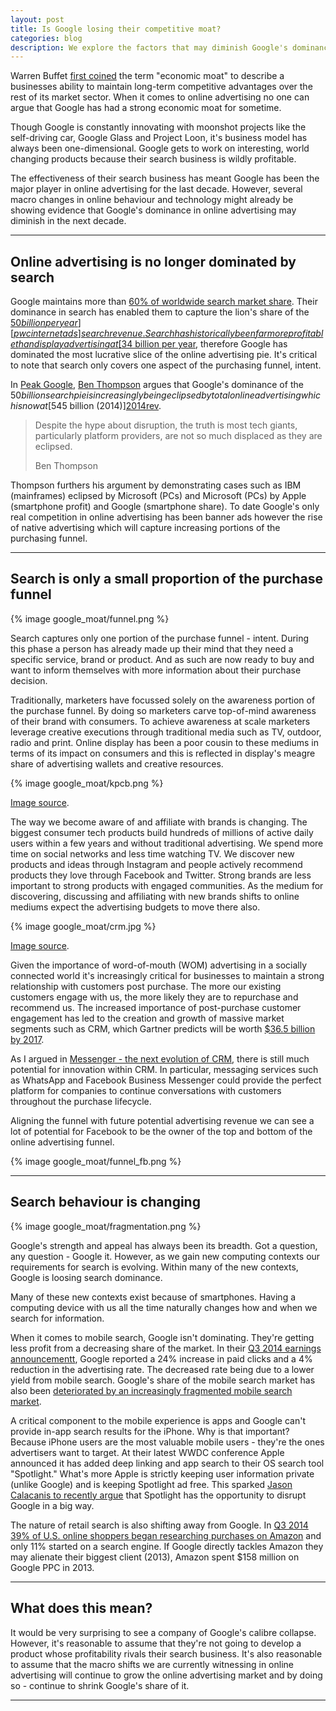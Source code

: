 ```yaml
---
layout: post
title: Is Google losing their competitive moat?
categories: blog
description: We explore the factors that may diminish Google's dominance in online advertising
---
```


Warren Buffet [first coined][ecmoat] the term "economic moat" to describe a businesses ability to maintain long-term competitive advantages over the rest of its market sector. When it comes to online advertising no one can argue that Google has had a strong economic moat for sometime.

Though Google is constantly innovating with moonshot projects like the self-driving car, Google Glass and Project Loon, it's business model has always been one-dimensional. Google gets to work on interesting, world changing products because their search business is wildly profitable.

The effectiveness of their search business has meant Google has been the major player in online advertising for the last decade. However, several macro changes in online behaviour and technology might already be showing evidence that Google's dominance in online advertising may diminish in the next decade.

[ecmoat]:http://www.investopedia.com/ask/answers/05/economicmoat.asp/?utm_source=heuro.net&utm_medium=blog&utm_campaign=googleMoat

***

## Online advertising is no longer dominated by search

Google maintains more than [60% of worldwide search market share][googleshare]. Their dominance in search has enabled them to capture the lion's share of the [$50 billion per year][pwcinternetads] search revenue. Search has historically been far more profitable than display advertising at [$34 billion per year][pwcinternetads], therefore Google has dominated the most lucrative slice of the online advertising pie. It's critical to note that search only covers one aspect of the purchasing funnel, intent.

In [Peak Google][feedads], [Ben Thompson][benthom] argues that Google's dominance of the $50 billion search pie is increasingly being eclipsed by total online advertising which is now at [$545 billion (2014)][2014rev].

<blockquote>
  <p>Despite the hype about disruption, the truth is most tech giants, particularly platform providers, are not so much displaced as they are eclipsed.</p>
  <footer>Ben Thompson</footer>
</blockquote>

Thompson furthers his argument by demonstrating cases such as IBM (mainframes) eclipsed by Microsoft (PCs) and Microsoft (PCs) by Apple (smartphone profit) and Google (smartphone share). To date Google's only real competition in online advertising has been banner ads however the rise of native advertising which will capture increasing portions of the purchasing funnel.

[benthom]:https://twitter.com/monkbent/?utm_source=heuro.net&utm_medium=blog&utm_campaign=googleMoat

[pwcinternetads]:http://www.pwc.com/gx/en/global-entertainment-media-outlook/segment-insights/internet-advertising.jhtml?utm_source=heuro.net&utm_medium=blog&utm_campaign=googleMoat

[feedads]:https://stratechery.com/2014/peak-google/?utm_source=heuro.net&utm_medium=blog&utm_campaign=googleMoat

[googleshare]:http://analysisreport.morningstar.com/stock/research?t=GOOG&region=usa&culture=en-US&productCode=MLE

[2014rev]:http://www.emarketer.com/Article/Global-Ad-Spending-Growth-Double-This-Year/1010997/?utm_source=heuro.net&utm_medium=blog&utm_campaign=googleMoat

***

## Search is only a small proportion of the purchase funnel

{% image google_moat/funnel.png %}

Search captures only one portion of the purchase funnel - intent. During this phase a person has already made up their mind that they need a specific service, brand or product. And as such are now ready to buy and want to inform themselves with more information about their purchase decision.

Traditionally, marketers have focussed solely on the awareness portion of the purchase funnel. By doing so marketers carve top-of-mind awareness of their brand with consumers. To achieve awareness at scale marketers leverage creative executions through traditional media such as TV, outdoor, radio and print. Online display has been a poor cousin to these mediums in terms of its impact on consumers and this is reflected in display's meagre share of advertising wallets and creative resources.

{% image google_moat/kpcb.png %}

[Image source][kpcb].

The way we become aware of and affiliate with brands is changing. The biggest consumer tech products build hundreds of millions of active daily users within a few years and without traditional advertising. We spend more time on social networks and less time watching TV. We discover new products and ideas through Instagram and people actively recommend products they love through Facebook and Twitter. Strong brands are less important to strong products with engaged communities. As the medium for discovering, discussing and affiliating with new brands shifts to online mediums expect the advertising budgets to move there also.

{% image google_moat/crm.jpg %}

[Image source][gartnercrm].

Given the importance of word-of-mouth (WOM) advertising in a socially connected world it's increasingly critical for businesses to maintain a strong relationship with customers post purchase. The more our existing customers engage with us, the more likely they are to repurchase and recommend us. The increased importance of post-purchase customer engagement has led to the creation and growth of massive market segments such as CRM, which Gartner predicts will be worth [$36.5 billion by 2017][gartnercrm].

As I argued in [Messenger - the next evolution of CRM][futurecrm], there is still much potential for innovation within CRM. In particular, messaging services such as WhatsApp and Facebook Business Messenger could provide the perfect platform for companies to continue conversations with customers throughout the purchase lifecycle.

Aligning the funnel with future potential advertising revenue we can see a lot of potential for Facebook to be the owner of the top and bottom of the online advertising funnel.

{% image google_moat/funnel_fb.png %}

[futurecrm]:http://www.heuro.net/blog/the-future-of-crm/?utm_source=heuro.net&utm_medium=blog&utm_campaign=googleMoat

[gartnercrm]:http://www.forbes.com/sites/louiscolumbus/2013/06/18/gartner-predicts-crm-will-be-a-36b-market-by-2017/?utm_source=heuro.net&utm_medium=blog&utm_campaign=googleMoat

[kpcb]:http://www.kpcb.com/internet-trends/?utm_source=heuro.net&utm_medium=blog&utm_campaign=googleMoat

***

## Search behaviour is changing

{% image google_moat/fragmentation.png %}

Google's strength and appeal has always been its breadth. Got a question, any question - Google it. However, as we gain new computing contexts our requirements for search is evolving. Within many of the new contexts, Google is loosing search dominance.

Many of these new contexts exist because of smartphones. Having a computing device with us all the time naturally changes how and when we search for information.

When it comes to mobile search, Google isn't dominating. They're getting less profit from a decreasing share of the market. In their [Q3 2014 earnings announcementt][googleadrate], Google reported a 24% increase in paid clicks and a 4% reduction in the advertising rate. The decreased rate being due to a lower yield from mobile search. Google's share of the mobile search market has also been [deteriorated by an increasingly fragmented mobile search market][mobilesearchshift].

A critical component to the mobile experience is apps and Google can't provide in-app search results for the iPhone. Why is that important? Because iPhone users are the most valuable mobile users - they're the ones advertisers want to target. At their latest WWDC conference Apple announced it has added deep linking and app search to their OS search tool "Spotlight." What's more Apple is strictly keeping user information private (unlike Google) and is keeping Spotlight ad free. This sparked [Jason Calacanis to recently argue][applesearch] that Spotlight has the opportunity to disrupt Google in a big way.

The nature of retail search is also shifting away from Google. In [Q3 2014 39% of U.S. online shoppers began researching purchases on Amazon][forrestersearch] and only 11% started on a search engine. If Google directly tackles Amazon they may alienate their biggest client (2013), Amazon spent $158 million on Google PPC in 2013.

[applesearch]:http://calacanis.com/2015/06/09/apple-launching-search-engine-to-destroy-google-and-youre-already-using-it/?utm_source=heuro.net&utm_medium=blog&utm_campaign=googleMoat

[forrestersearch]:http://www.wsj.com/articles/google-preps-shopping-site-to-challenge-amazon-1418673413/?utm_source=heuro.net&utm_medium=blog&utm_campaign=googleMoat

[amazonsearch]:http://adage.com/article/digital/amazon-tops-list-google-s-25-biggest-search-advertisers/294922/?utm_source=heuro.net&utm_medium=blog&utm_campaign=googleMoat

[googleadrate]:http://marketrealist.com/2014/11/google-looking-make-product-changes-mobile-search/?utm_source=heuro.net&utm_medium=blog&utm_campaign=googleMoat

[mobilesearchshift]:http://www.emarketer.com/Article/US-Mobile-Ad-Dollars-Shift-Search-Apps/1010898/?utm_source=heuro.net&utm_medium=blog&utm_campaign=googleMoat

***

## What does this mean?

It would be very surprising to see a company of Google's calibre collapse. However, it's reasonable to assume that they're not going to develop a product whose profitability rivals their search business. It's also reasonable to assume that the macro shifts we are currently witnessing in online advertising will continue to grow the online advertising market and by doing so - continue to shrink Google's share of it.

***
